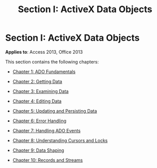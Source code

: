 ﻿---
title: 'Section I: ActiveX Data Objects'
TOCTitle: 'Section I: ActiveX Data Objects'
ms:assetid: 8f794f04-6977-7af0-fdfd-126a92d33e94
ms:mtpsurl: https://msdn.microsoft.com/library/JJ249635(v=office.15)
ms:contentKeyID: 48546307
ms.date: 09/18/2015
mtps_version: v=office.15
---

# Section I: ActiveX Data Objects


**Applies to**: Access 2013, Office 2013

This section contains the following chapters:

  - [Chapter 1: ADO Fundamentals](chapter-1-ado-fundamentals.md)

  - [Chapter 2: Getting Data](chapter-2-getting-data.md)

  - [Chapter 3: Examining Data](chapter-3-examining-data.md)

  - [Chapter 4: Editing Data](chapter-4-editing-data.md)

  - [Chapter 5: Updating and Persisting Data](chapter-5-updating-and-persisting-data.md)

  - [Chapter 6: Error Handling](chapter-6-error-handling.md)

  - [Chapter 7: Handling ADO Events](chapter-7-handling-ado-events.md)

  - [Chapter 8: Understanding Cursors and Locks](chapter-8-understanding-cursors-and-locks.md)

  - [Chapter 9: Data Shaping](chapter-9-data-shaping.md)

  - [Chapter 10: Records and Streams](chapter-10-records-and-streams.md)

